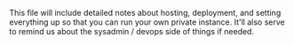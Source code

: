 This file will include detailed notes about hosting, deployment, and setting everything up so that you can run your own private instance. It'll also serve to remind us about the sysadmin / devops side of things if needed.